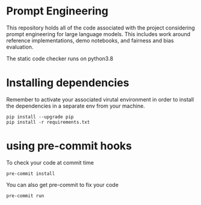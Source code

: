 # Prompt Engineering
This repository holds all of the code associated with the project considering prompt engineering for large language models. This includes work around reference implementations, demo notebooks, and fairness and bias evaluation.

The static code checker runs on python3.8

# Installing dependencies
Remember to activate your associated virutal environment in order to install the dependencies in a separate env from your machine.
```
pip install --upgrade pip
pip install -r requirements.txt
```

# using pre-commit hooks
To check your code at commit time
```
pre-commit install
```

You can also get pre-commit to fix your code
```
pre-commit run
```